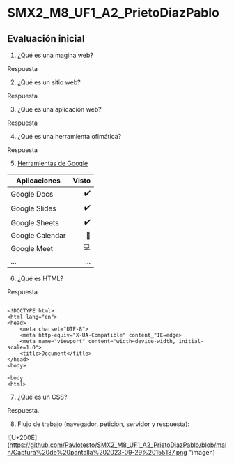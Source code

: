 # SMX2_M8_UF1_A2_PrietoDiazPablo

## Evaluación inicial

1. ¿Qué es una magina web?

Respuesta

2. ¿Qué es un sitio web?

Respuesta

3. ¿Qué es una aplicación web?

Respuesta

4. ¿Qué es una herramienta ofimática?

Respuesta

5. [Herramientas de Google](https://www.google.com/intl/es-419/chrome/browser-tools/ "Herramientas de Google")

|**Aplicaciones** |**Visto** |
|---------|----------:|
|Google Docs |✔️ |
|Google Slides |✔️ |
|Google Sheets |✔️ |
|Google Calendar |📅 |
|Google Meet |💻 |
|... |... |

6. ¿Qué es HTML?

Respuesta

```

<!DOCTYPE html>
<html lang="en">
<head>
    <meta charset="UTF-8">
    <meta http-equiv="X-UA-Compatible" content_"IE=edge>
    <meta name="viewport" content="width=device-width, initial-scale=1.0">
    <title>Document</title>
</head>
<body>

<body
<html>

```
7. ¿Qué es un CSS?

Respuesta.

8. Flujo de trabajo (navegador, peticion, servidor y respuesta):

![U+200E] (https://github.com/Pavlotesto/SMX2_M8_UF1_A2_PrietoDiazPablo/blob/main/Captura%20de%20pantalla%202023-09-29%20155137.png "imagen)

